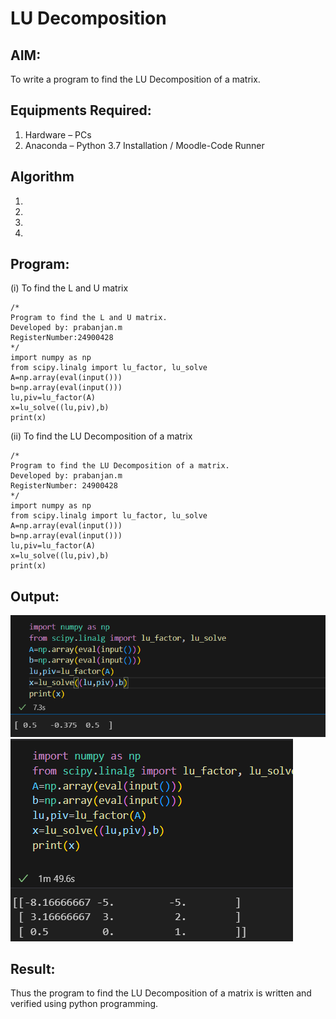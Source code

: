# LU Decomposition 

## AIM:
To write a program to find the LU Decomposition of a matrix.

## Equipments Required:
1. Hardware – PCs
2. Anaconda – Python 3.7 Installation / Moodle-Code Runner

## Algorithm
1. 
2. 
3. 
4. 

## Program:
(i) To find the L and U matrix
```
/*
Program to find the L and U matrix.
Developed by: prabanjan.m
RegisterNumber:24900428 
*/
import numpy as np
from scipy.linalg import lu_factor, lu_solve
A=np.array(eval(input()))
b=np.array(eval(input()))
lu,piv=lu_factor(A)
x=lu_solve((lu,piv),b)
print(x)
```
(ii) To find the LU Decomposition of a matrix
```
/*
Program to find the LU Decomposition of a matrix.
Developed by: prabanjan.m
RegisterNumber: 24900428
*/
import numpy as np
from scipy.linalg import lu_factor, lu_solve
A=np.array(eval(input()))
b=np.array(eval(input()))
lu,piv=lu_factor(A)
x=lu_solve((lu,piv),b)
print(x)
```

## Output:
![alt text](<Screenshot 2024-12-07 135604.png>)
![alt text](<Screenshot 2024-12-07 134332.png>)
## Result:
Thus the program to find the LU Decomposition of a matrix is written and verified using python programming.

